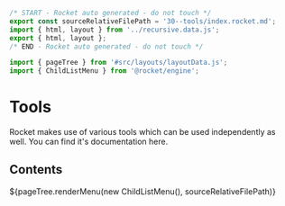 ```js server
/* START - Rocket auto generated - do not touch */
export const sourceRelativeFilePath = '30--tools/index.rocket.md';
import { html, layout } from '../recursive.data.js';
export { html, layout };
/* END - Rocket auto generated - do not touch */

import { pageTree } from '#src/layouts/layoutData.js';
import { ChildListMenu } from '@rocket/engine';
```

# Tools

Rocket makes use of various tools which can be used independently as well. You can find it's documentation here.

## Contents

<div>${pageTree.renderMenu(new ChildListMenu(), sourceRelativeFilePath)}</div>
